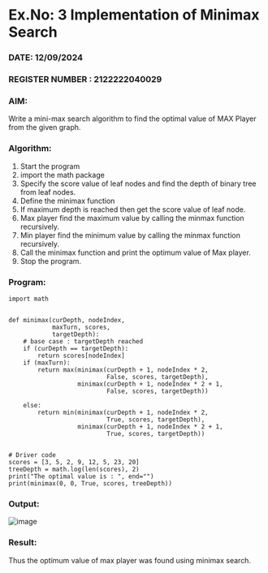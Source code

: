# Ex.No: 3  Implementation of Minimax Search
### DATE: 12/09/2024                                                                           
### REGISTER NUMBER : 2122222040029
### AIM: 
Write a mini-max search algorithm to find the optimal value of MAX Player from the given graph.
### Algorithm:
1. Start the program
2. import the math package
3. Specify the score value of leaf nodes and find the depth of binary tree from leaf nodes.
4. Define the minimax function
5. If maximum depth is reached then get the score value of leaf node.
6. Max player find the maximum value by calling the minmax function recursively.
7. Min player find the minimum value by calling the minmax function recursively.
8. Call the minimax function  and print the optimum value of Max player.
9. Stop the program. 

### Program:
```
import math


def minimax(curDepth, nodeIndex,
            maxTurn, scores,
            targetDepth):
    # base case : targetDepth reached
    if (curDepth == targetDepth):
        return scores[nodeIndex]
    if (maxTurn):
        return max(minimax(curDepth + 1, nodeIndex * 2,
                           False, scores, targetDepth),
                   minimax(curDepth + 1, nodeIndex * 2 + 1,
                           False, scores, targetDepth))

    else:
        return min(minimax(curDepth + 1, nodeIndex * 2,
                           True, scores, targetDepth),
                   minimax(curDepth + 1, nodeIndex * 2 + 1,
                           True, scores, targetDepth))


# Driver code
scores = [3, 5, 2, 9, 12, 5, 23, 20]
treeDepth = math.log(len(scores), 2)
print("The optimal value is : ", end="")
print(minimax(0, 0, True, scores, treeDepth))
```










### Output:
![image](https://github.com/user-attachments/assets/367320dd-215a-43c3-89c0-9d9e79789ff5)



### Result:
Thus the optimum value of max player was found using minimax search.
